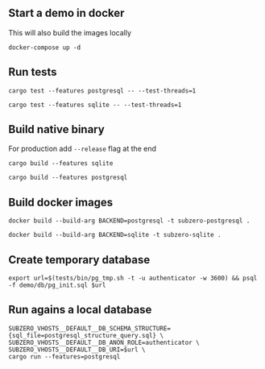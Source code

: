## Start a demo in docker
This will also build the images locally
```
docker-compose up -d
```

## Run tests
```
cargo test --features postgresql -- --test-threads=1
```

```
cargo test --features sqlite -- --test-threads=1
```


## Build native binary
For production add `--release` flag at the end
```
cargo build --features sqlite
```

```
cargo build --features postgresql
```

## Build docker images
```
docker build --build-arg BACKEND=postgresql -t subzero-postgresql .
```

```
docker build --build-arg BACKEND=sqlite -t subzero-sqlite .
```



## Create temporary database

```
export url=$(tests/bin/pg_tmp.sh -t -u authenticator -w 3600) && psql -f demo/db/pg_init.sql $url
```


## Run agains a local database

```
SUBZERO_VHOSTS__DEFAULT__DB_SCHEMA_STRUCTURE={sql_file=postgresql_structure_query.sql} \
SUBZERO_VHOSTS__DEFAULT__DB_ANON_ROLE=authenticator \
SUBZERO_VHOSTS__DEFAULT__DB_URI=$url \
cargo run --features=postgresql
```

